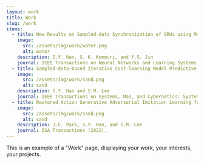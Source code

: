 ```yaml
---
layout: work
title: Work
slug: /work
items:
  - title: New Results on Sampled-data Synchronization of GRUs using Mismatched Parameters
    image:
      src: /assets/img/work/water.png
      alt: water
    description: S.Y. Han, S. K. Kommuri, and Y.S. Jin
    journal: IEEE Transactions on Neural Networks and Learning Systems (Submission).
  - title: Sampled-data-based Iterative Cost-learning Model Predictive Control for T-S Fuzzy Systems
    image:
      src: /assets/img/work/sand.png
      alt: sand
    description: S.Y. Han and S.M. Lee
    journal: IEEE Transactions on Systems, Man, and Cybernetics: Systems (Under Review).
  - title: Restored Action Generative Adversarial Imitation Learning from Observation for Robot Manipulator
    image:
      src: /assets/img/work/sand.png
      alt: sand
    description: J.C. Park, S.Y. Han, and S.M. Lee
    journal: ISA Transactions (2022).
---
```


This is an example of a "Work" page, displaying your work, your interests, your projects.
<br />
<br />